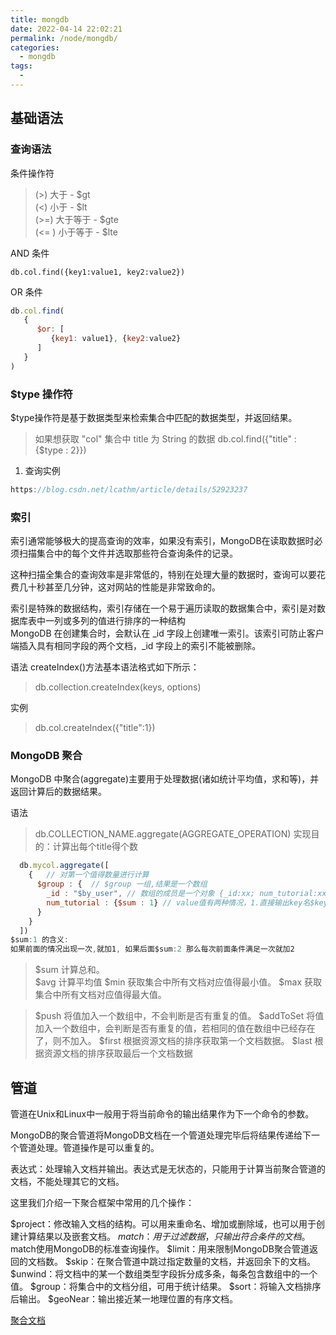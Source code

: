 ```yaml
---
title: mongdb
date: 2022-04-14 22:02:21
permalink: /node/mongdb/
categories:
  - mongdb
tags:
  - 
---
```


<TimeToRead />

## 基础语法

### 查询语法

条件操作符

> (>) 大于 - $gt  
(<) 小于 - $lt  
(>=) 大于等于 - $gte  
(<= ) 小于等于 - $lte  

AND 条件

`db.col.find({key1:value1, key2:value2})`

OR 条件

```js
db.col.find(
   {
      $or: [
         {key1: value1}, {key2:value2}
      ]
   }
)
```

 ### $type 操作符
 $type操作符是基于数据类型来检索集合中匹配的数据类型，并返回结果。

 > 如果想获取 "col" 集合中 title 为 String 的数据
 db.col.find({"title" : {$type : 2}})

 1. 查询实例

```js
https://blog.csdn.net/lcathm/article/details/52923237
```

 ### 索引
 索引通常能够极大的提高查询的效率，如果没有索引，MongoDB在读取数据时必须扫描集合中的每个文件并选取那些符合查询条件的记录。

这种扫描全集合的查询效率是非常低的，特别在处理大量的数据时，查询可以要花费几十秒甚至几分钟，这对网站的性能是非常致命的。

索引是特殊的数据结构，索引存储在一个易于遍历读取的数据集合中，索引是对数据库表中一列或多列的值进行排序的一种结构  
MongoDB 在创建集合时，会默认在 _id 字段上创建唯一索引。该索引可防止客户端插入具有相同字段的两个文档，_id 字段上的索引不能被删除。 

语法
createIndex()方法基本语法格式如下所示：

>db.collection.createIndex(keys, options)

实例
>db.col.createIndex({"title":1})
 

 ### MongoDB 聚合
 MongoDB 中聚合(aggregate)主要用于处理数据(诸如统计平均值，求和等)，并返回计算后的数据结果。

 语法
 >db.COLLECTION_NAME.aggregate(AGGREGATE_OPERATION)
实现目的：计算出每个title得个数
```js
  db.mycol.aggregate([
    {   // 对第一个值得数量进行计算
      $group : {  // $group 一组,结果是一个数组
        _id : "$by_user", // 数组的成员是一个对象 {_id:xx; num_tutorial:xx}
        num_tutorial : {$sum : 1} // value值有两种情况，1.直接输出key名$key。2.计算出来的值{$sum:1}
      }
    }
  ])
$sum:1 的含义:
如果前面的情况出现一次,就加1, 如果后面$sum:2 那么每次前面条件满足一次就加2
```

> $sum	计算总和。  
$avg	计算平均值
$min	获取集合中所有文档对应值得最小值。
$max	获取集合中所有文档对应值得最大值。

>  $push	将值加入一个数组中，不会判断是否有重复的值。
> $addToSet	将值加入一个数组中，会判断是否有重复的值，若相同的值在数组中已经存在了，则不加入。
> $first	根据资源文档的排序获取第一个文档数据。
> $last	根据资源文档的排序获取最后一个文档数据

## 管道
管道在Unix和Linux中一般用于将当前命令的输出结果作为下一个命令的参数。

MongoDB的聚合管道将MongoDB文档在一个管道处理完毕后将结果传递给下一个管道处理。管道操作是可以重复的。

表达式：处理输入文档并输出。表达式是无状态的，只能用于计算当前聚合管道的文档，不能处理其它的文档。

这里我们介绍一下聚合框架中常用的几个操作：

$project：修改输入文档的结构。可以用来重命名、增加或删除域，也可以用于创建计算结果以及嵌套文档。
$match：用于过滤数据，只输出符合条件的文档。$match使用MongoDB的标准查询操作。
$limit：用来限制MongoDB聚合管道返回的文档数。
$skip：在聚合管道中跳过指定数量的文档，并返回余下的文档。
$unwind：将文档中的某一个数组类型字段拆分成多条，每条包含数组中的一个值。
$group：将集合中的文档分组，可用于统计结果。
$sort：将输入文档排序后输出。
$geoNear：输出接近某一地理位置的有序文档。

[聚合文档](https://blog.csdn.net/SongD1114/article/details/124224379)

 
  






